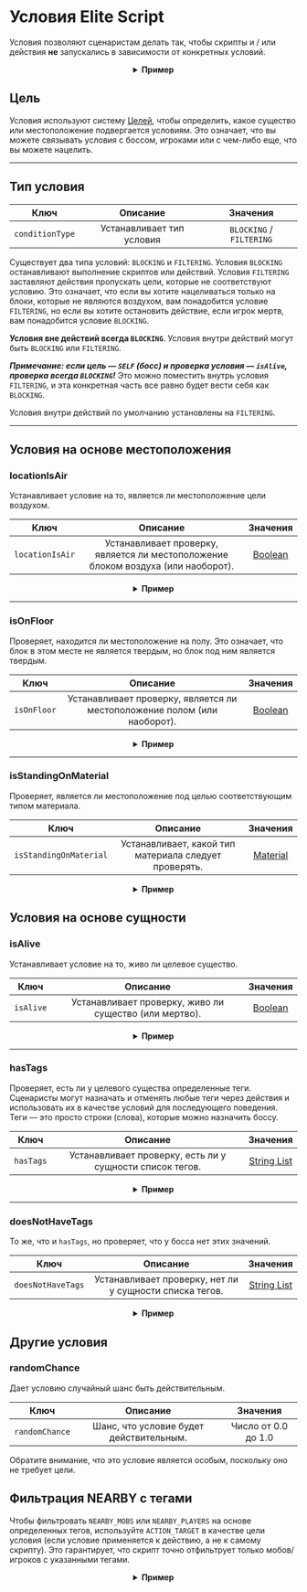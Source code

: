 # Условия Elite Script

Условия позволяют сценаристам делать так, чтобы скрипты и / или действия **не** запускались в зависимости от конкретных
условий.

<div align="center">

<details> 

<summary><b>Пример</b></summary>

<div align="left">

```yaml
eliteScript:
  Example:
    Events:
    - EliteMobDamagedByPlayerEvent
    Conditions:
      isAlive: true
      Target:
        targetType: SELF
    Actions:
    - action: PLACE_BLOCK
      Target:
        targetType: DIRECT_TARGET
      duration: 20
      material: DIRT
      offset: 0,3,0
      Conditions:
        locationIsAir: true
        Target:
          targetType: ACTION_TARGET
    Cooldowns:
      local: 60
      global: 20
```

В этом примере скрипт `Example` будет выполняться только в том случае, если элитный моб все еще жив, и будет размещать
блок грязи на 3 блока выше местоположения элитного моба, только если этот блок является блоком воздуха. Отдельные
действия могут иметь индивидуальные условия.

</div>

</details>

</div>

## Цель

Условия используют систему [Целей]($language$/elitemobs/elitescript_targets.md), чтобы определить, какое существо или
местоположение подвергается условиям. Это означает, что вы можете связывать условия с боссом, игроками или с чем-либо
еще, что вы можете нацелить.

---

## Тип условия

| Ключ            |         Описание          |         Значения         |
|-----------------|:-------------------------:|:------------------------:|
| `conditionType` | Устанавливает тип условия | `BLOCKING` / `FILTERING` |

Существует два типа условий: `BLOCKING` и `FILTERING`. Условия `BLOCKING` останавливают выполнение скриптов или
действий. Условия `FILTERING` заставляют действия пропускать цели, которые не соответствуют условию. Это означает, что
если вы хотите нацеливаться только на блоки, которые не являются воздухом, вам понадобится условие `FILTERING`, но если
вы хотите остановить действие, если игрок мертв, вам понадобится условие `BLOCKING`.

**Условия вне действий всегда `BLOCKING`**. Условия внутри действий могут быть `BLOCKING` или `FILTERING`.

_**Примечание: если цель — `SELF` (босс) и проверка условия — `isAlive`, проверка всегда `BLOCKING`!**_ Это можно
поместить внутрь условия `FILTERING`, и эта конкретная часть все равно будет вести себя как `BLOCKING`.

Условия внутри действий по умолчанию установлены на `FILTERING`.

---

## Условия на основе местоположения

### locationIsAir

Устанавливает условие на то, является ли местоположение цели воздухом.

| Ключ            |                                     Описание                                      |      Значения       |
|-----------------|:---------------------------------------------------------------------------------:|:-------------------:|
| `locationIsAir` | Устанавливает проверку, является ли местоположение блоком воздуха (или наоборот). | [Boolean](#boolean) |

<div align="center">

<details> 

<summary><b>Пример</b></summary>

<div align="left">

```yaml
eliteScript:
  Example:
    Conditions:
      locationIsAir: true
      Target:
        targetType: SELF
        offset: "0,3,0"
```

Проверяет, является ли местоположение на 2 блока выше того места, где стоит босс, воздухом.

</div>

</details>

</div>

---

### isOnFloor

Проверяет, находится ли местоположение на полу. Это означает, что блок в этом месте не является твердым, но блок под ним является твердым.

| Ключ        |                                 Описание                                 |      Значения       |
|-------------|:------------------------------------------------------------------------:|:-------------------:|
| `isOnFloor` | Устанавливает проверку, является ли местоположение полом (или наоборот). | [Boolean](#boolean) |

<div align="center">

<details> 

<summary><b>Пример</b></summary>

<div align="left">

```yaml
eliteScript:
  Example:
    Conditions:
      isOnFloor: true
      Target:
        targetType: SELF
```

</div>

</details>

</div>

---

### isStandingOnMaterial

Проверяет, является ли местоположение под целью соответствующим типом материала.

| Ключ                   |                       Описание                        |       Значения        |
|------------------------|:-----------------------------------------------------:|:---------------------:|
| `isStandingOnMaterial` | Устанавливает, какой тип материала следует проверять. | [Material](#material) |

<div align="center">

<details> 

<summary><b>Пример</b></summary>

<div align="left">

```yaml
eliteScript:
  Example:
    Conditions:
      isStandingOnMaterial: BIRCH_WOOD
      Target:
        targetType: SELF
```

Будет выполняться только в том случае, если босс стоит на BIRCH_WOOD.

</div>

</details>

</div>

## Условия на основе сущности

### isAlive

Устанавливает условие на то, живо ли целевое существо.

| Ключ      |                        Описание                        |      Значения       |
|-----------|:------------------------------------------------------:|:-------------------:|
| `isAlive` | Устанавливает проверку, живо ли существо (или мертво). | [Boolean](#boolean) |

<div align="center">

<details> 

<summary><b>Пример</b></summary>

<div align="left">

```yaml
eliteScript:
  Example:
    Conditions:
      isAlive: false
      Target:
        targetType: SELF
```

Будет выполняться только в том случае, если босс мертв.

</div>

</details>

</div>

---

### hasTags

Проверяет, есть ли у целевого существа определенные теги. Сценаристы могут назначать и отменять любые теги через
действия и использовать их в качестве условий для последующего поведения. Теги — это просто строки (слова), которые
можно назначить боссу.

| Ключ      |                         Описание                         |          Значения           |
|-----------|:--------------------------------------------------------:|:---------------------------:|
| `hasTags` | Устанавливает проверку, есть ли у сущности список тегов. | [String List](#string_list) |

<div align="center">

<details> 

<summary><b>Пример</b></summary>

<div align="left">

```yaml
eliteScript:
  Example:
    Conditions:
      hasTags:
      - isCool
      - hasANiceBeard
      Target:
        targetType: SELF
```

Будет выполняться только в том случае, если у босса есть теги "isCool" и "hasANiceBeard".

</div>

</details>

</div>


---

### doesNotHaveTags

То же, что и `hasTags`, но проверяет, что у босса нет этих значений.

| Ключ              |                        Описание                         |          Значения           |
|-------------------|:-------------------------------------------------------:|:---------------------------:|
| `doesNotHaveTags` | Устанавливает проверку, нет ли у сущности списка тегов. | [String List](#string_list) |

<div align="center">

<details> 

<summary><b>Пример</b></summary>

<div align="left">

```yaml
eliteScript:
  Example:
    Conditions:
      doesNotHaveTags:
      - isStinky
      - isSus
      Target:
        targetType: SELF
```

Будет выполняться только в том случае, если у босса нет тегов "isStinky" и "isSus".

</div>

</details>

</div>

## Другие условия

### randomChance

Дает условию случайный шанс быть действительным.

| Ключ           |                Описание                 |      Значения       |
|----------------|:---------------------------------------:|:-------------------:|
| `randomChance` | Шанс, что условие будет действительным. | Число от 0.0 до 1.0 |

Обратите внимание, что это условие является особым, поскольку оно не требует цели.

## Фильтрация NEARBY с тегами

Чтобы фильтровать `NEARBY_MOBS` или `NEARBY_PLAYERS` на основе определенных тегов, используйте `ACTION_TARGET` в
качестве цели условия (если условие применяется к действию, а не к самому скрипту). Это гарантирует, что скрипт точно
отфильтрует только мобов/игроков с указанными тегами.

<div align="center">

<details> 

<summary><b>Пример</b></summary>

<div align="left">

```yaml
eliteScript:
  Example:
    Actions:
    - action: SET_MOB_AI
      Target:
        targetType: NEARBY_MOBS
        range: 40
      bValue: false
      Conditions:
        hasTags:
          - TurnOff
        Target:
          targetType: ACTION_TARGET
```

Этот скрипт будет искать любых ближайших мобов с тегом `TurnOff`, и если у них есть тег, он отключит их ИИ.

</div>

</details>

</div>
